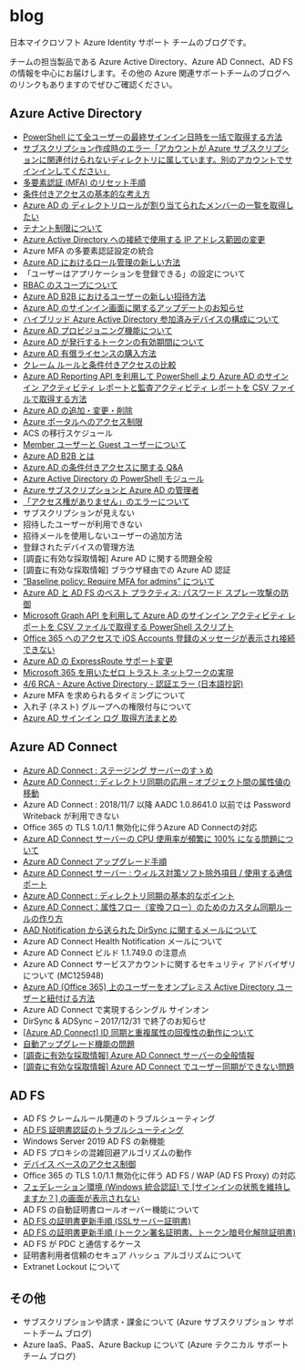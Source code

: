 # blog
日本マイクロソフト Azure Identity サポート チームのブログです。

チームの担当製品である Azure Active Directory、Azure AD Connect、AD FS の情報を中心にお届けします。その他の Azure 関連サポートチームのブログへのリンクもありますのでぜひご確認ください。

## Azure Active Directory

- [PowerShell にて全ユーザーの最終サインイン日時を一括で取得する方法](./azure-active-directory/last-signin-reports.md)
- [サブスクリプション作成時のエラー「アカウントが Azure サブスクリプションに関連付けられないディレクトリに属しています。別のアカウントでサインインしてください」](./azure-active-directory/create-subscription-error.md)
- [多要素認証 (MFA) のリセット手順](./azure-active-directory/mfa-reset.md)
- [条件付きアクセスの基本的な考え方](./azure-active-directory/conditional-access-basuc.md)
- [Azure AD の ディレクトリロールが割り当てられたメンバーの一覧を取得したい](./azure-active-directory/output-directory-roll-members.md)
- [テナント制限について](./azure-active-directory/tenant-restriction.md)
- [Azure Active Directory への接続で使用する IP アドレス範囲の変更](./azure-active-directory/changed_aad_ip_range.md)
- Azure MFA の多要素認証設定の統合
- [Azure AD におけるロール管理の新しい方法](./azure-active-directory/roles-and-administrators.md)
- 「ユーザーはアプリケーションを登録できる」の設定について
- [RBAC のスコープについて](./azure-active-directory/about-rbac.md)
- [Azure AD B2B におけるユーザーの新しい招待方法](./azure-active-directory/b2b-invitation.md)
- [Azure AD のサインイン画面に関するアップデートのお知らせ](./azure-active-directory/azure-ad-sign-in-experience.md)
- [ハイブリッド Azure Active Directory 参加済みデバイスの構成について](./azure-active-directory/hybrid-azuread-joined-devices-setup.md)
- [Azure AD プロビジョニング機能について](./azure-active-directory/azure-ad-provisioning.md)
- [Azure AD が発行するトークンの有効期間について](./azure-active-directory/aad-token-lifetime.md)
- [Azure AD 有償ライセンスの購入方法](./azure-active-directory/azure-ad-purchase.md)
- [クレーム ルールと条件付きアクセスの比較](./active-directory-federation-service/claim-rule-conditional-access.md)
- [Azure AD Reporting API を利用して PowerShell より Azure AD のサインイン アクティビティ レポートと監査アクティビティ レポートを CSV ファイルで取得する方法](./azure-active-directory/azure-ad-reporting-api.md)
- [Azure AD の追加・変更・削除](./azure-active-directory/add-modify-delete-directory.md)
- [Azure ポータルへのアクセス制限](./azure-active-directory/access-restriction-azure-portal.md)
- ACS の移行スケジュール
- [Member ユーザーと Guest ユーザーについて](./azure-active-directory/member-and-guest-user.md)
- [Azure AD B2B とは](./azure-active-directory/what-is-b2b.md)
- [Azure AD の条件付きアクセスに関する Q&A](./azure-active-directory/qanda-conditional-access.md)
- [Azure Active Directory の PowerShell モジュール](./azure-active-directory/powershell-module.md)
- [Azure サブスクリプションと Azure AD の管理者](./azure-active-directory/subscription-azure-ad-relationship.md)
- [「アクセス権がありません」のエラーについて](./azure-active-directory/azuread-access-denied.md)
- サブスクリプションが見えない
- 招待したユーザーが利用できない
- 招待メールを使用しないユーザーの追加方法
- 登録されたデバイスの管理方法
- [調査に有効な採取情報] Azure AD に関する問題全般
- [調査に有効な採取情報] ブラウザ経由での Azure AD 認証
- [“Baseline policy: Require MFA for admins” について](./azure-active-directory/about-baseline-policy-require-mfa-for-admins.md)
- [Azure AD と AD FS のベスト プラクティス: パスワード スプレー攻撃の防御](./azure-active-directory/password-sprey-attack.md)
- [Microsoft Graph API を利用して Azure AD のサインイン アクティビティ レポートを CSV ファイルで取得する PowerShell スクリプト](./azure-active-directory/microsoft-graph-api-signin-activity-reports.md)
- [Office 365 へのアクセスで iOS Accounts 登録のメッセージが表示され接続できない](./azure-active-directory/ios-accounts.md)
- [Azure AD の ExpressRoute サポート変更](./azure-active-directory/expressroute-support.md)
- [Microsoft 365 を用いたゼロ トラスト ネットワークの実現](./azure-active-directory/zero-trust-network.md)
- [4/6 RCA - Azure Active Directory - 認証エラー (日本語抄訳)](./azure-active-directory/20180406-rca-azure-ad.md)
- Azure MFA を求められるタイミングについて
- 入れ子 (ネスト) グループへの権限付与について
- [Azure AD サインイン ログ 取得方法まとめ](./azure-active-directory/how-to-get-sign-in-logs.md)

## Azure AD Connect

- [Azure AD Connect : ステージング サーバーのすゝめ](./azure-active-directory-connect/introduction-staging-server.md)
- [Azure AD Connect : ディレクトリ同期の応用 – オブジェクト間の属性値の移動](./azure-active-directory-connect/move-attribute-values-between-objects.md)
- Azure AD Connect : 2018/11/7 以降 AADC 1.0.8641.0 以前では Password Writeback が利用できない
- Office 365 の TLS 1.0/1.1 無効化に伴うAzure AD Connectの対応
- [Azure AD Connect サーバーの CPU 使用率が頻繁に 100% になる問題について](./azure-active-directory-connect/problem-cpu-usage-100-aadc-server.md)
- [Azure AD Connect アップグレード手順](./azure-active-directory-connect/how-to-upgrade.md)
- [Azure AD Connect サーバー : ウィルス対策ソフト除外項目 / 使用する通信ポート](./azure-active-directory-connect/port-used-by-aadc.md)
- [Azure AD Connect : ディレクトリ同期の基本的なポイント](./azure-active-directory-connect/basic-points-directory-synchronization.md)
- [Azure AD Connect：属性フロー（変換フロー）のためのカスタム同期ルールの作り方](./azure-active-directory-connect/how-to-create-a-custom-aadsync-synchronization-rule.md)
- [AAD Notification から送られた DirSync に関するメールについて](./azure-active-directory-connect/aad-notification.md)
- Azure AD Connect Health Notification メールについて
- Azure AD Connect ビルド 1.1.749.0 の注意点
- Azure AD Connect サービスアカウントに関するセキュリティ アドバイザリについて (MC125948)
- [Azure AD (Office 365) 上のユーザーをオンプレミス Active Directory ユーザーと紐付ける方法](./azure-active-directory-connect/upn-hard-match.md)
- Azure AD Connect で実現するシングル サインオン
- DirSync & ADSync – 2017/12/31 で終了のお知らせ
- [[Azure AD Connect] ID 同期と重複属性の回復性の動作について](./azure-active-directory-connect/duplicate-attribute-recoverability-behavior.md)
- [自動アップグレード機能の問題](./azure-active-directory-connect/auto-upgrade-issue.md)
- [[調査に有効な採取情報] Azure AD Connect サーバーの全般情報](./azure-active-directory-connect/general-information.md)
- [[調査に有効な採取情報] Azure AD Connect でユーザー同期ができない問題](./azure-active-directory-connect/problem-user-synchronize.md)

## AD FS

- AD FS クレームルール関連のトラブルシューティング
- [AD FS 証明書認証のトラブルシューティング](./active-directory-federation-service/adfs-cba-ts.md)
- Windows Server 2019 AD FS の新機能
- AD FS プロキシの混雑回避アルゴリズムの動作
- [デバイス ベースのアクセス制御](./azure-active-directory/device-based-access-control.md)
- Office 365 の TLS 1.0/1.1 無効化に伴う AD FS / WAP (AD FS Proxy) の対応
- [フェデレーション環境 (Windows 統合認証) で [サインインの状態を維持しますか？] の画面が表示されない](./active-directory-federation-service/kmsi-not-shown-wia.md)
- AD FS の自動証明書ロールオーバー機能について
- [AD FS の証明書更新手順 (SSLサーバー証明書)](./active-directory-federation-service/update-ssl-server-certificate.md)
- [AD FS の証明書更新手順 (トークン署名証明書、トークン暗号化解除証明書)](./active-directory-federation-service/update-token-certificate.md)
- AD FS が PDC と通信するケース
- 証明書利用者信頼のセキュア ハッシュ アルゴリズムについて
- Extranet Lockout について

## その他
- サブスクリプションや請求・課金について (Azure サブスクリプション サポートチーム ブログ)
- Azure IaaS、PaaS、Azure Backup について (Azure テクニカル サポートチーム ブログ)
